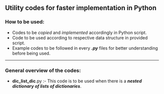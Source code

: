 ## Utility codes for faster implementation in Python 

### How to be used:
- Codes to be _copied_ and _implemented_ accordingly in Python script.
- Code to be used according to respective data structure in provided script.
- Example codes to be followed in every _**.py**_ files for better understanding
before being used.
***
### General overview of the codes:
- **dic_list_dic**.py :- This code is to be used when there is a _**nested dictionary of lists of dictionaries**_.
